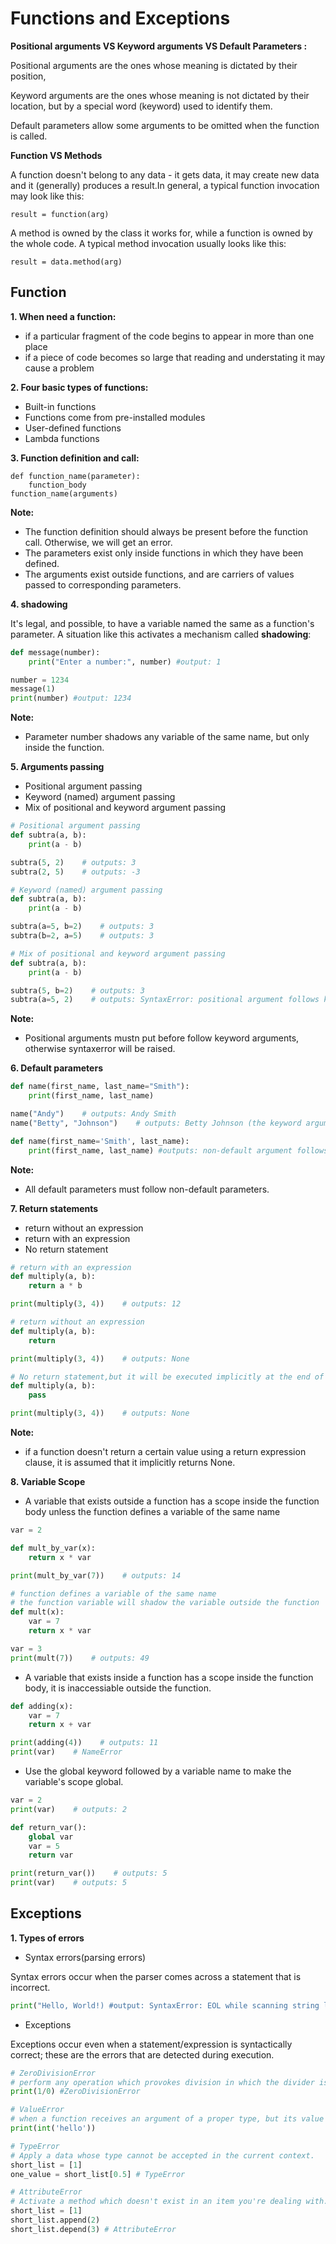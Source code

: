 # Functions and Exceptions

**Positional arguments VS Keyword arguments VS Default Parameters :** 

Positional arguments are the ones whose meaning is dictated by their position, 

Keyword arguments are the ones whose meaning is not dictated by their location, but by a special word (keyword) used to identify them.

Default parameters allow some arguments to be omitted when the function is called.


**Function VS Methods**

A function doesn't belong to any data - it gets data, it may create new data and it (generally) produces a result.In general, a typical function invocation may look like this:
```
result = function(arg)
```

A method is owned by the class it works for, while a function is owned by the whole code. A typical method invocation usually looks like this:
```
result = data.method(arg)
```

## Function
**1. When need a function:**

- if a particular fragment of the code begins to appear in more than one place
- if a piece of code becomes so large that reading and understating it may cause a problem

**2. Four basic types of functions:**
- Built-in functions
- Functions come from pre-installed modules
- User-defined functions
- Lambda functions


**3. Function definition and call:**
```
def function_name(parameter):
    function_body
function_name(arguments)
```

**Note:**

- The function definition should always be present before the function call. Otherwise, we will get an error.
- The parameters exist only inside functions in which they have been defined.
- The arguments exist outside functions, and are carriers of values passed to corresponding parameters.

**4. shadowing**

It's legal, and possible, to have a variable named the same as a function's parameter. A situation like this activates a mechanism called **shadowing**:
```python
def message(number):
    print("Enter a number:", number) #output: 1

number = 1234
message(1)
print(number) #output: 1234
```

**Note:**

- Parameter number shadows any variable of the same name, but only inside the function.

**5. Arguments passing**

- Positional argument passing
- Keyword (named) argument passing
- Mix of positional and keyword argument passing
```python
# Positional argument passing
def subtra(a, b):
    print(a - b)

subtra(5, 2)    # outputs: 3
subtra(2, 5)    # outputs: -3

# Keyword (named) argument passing
def subtra(a, b):
    print(a - b)

subtra(a=5, b=2)    # outputs: 3
subtra(b=2, a=5)    # outputs: 3

# Mix of positional and keyword argument passing
def subtra(a, b):
    print(a - b)

subtra(5, b=2)    # outputs: 3
subtra(a=5, 2)    # outputs: SyntaxError: positional argument follows keyword argument
```

**Note:**

- Positional arguments mustn put before follow keyword arguments, otherwise syntaxerror will be raised.

**6. Default parameters**
```python
def name(first_name, last_name="Smith"):
    print(first_name, last_name)

name("Andy")    # outputs: Andy Smith
name("Betty", "Johnson")    # outputs: Betty Johnson (the keyword argument replaced by "Johnson")

def name(first_name='Smith', last_name):
    print(first_name, last_name) #outputs: non-default argument follows default argument
```

**Note:**

- All default parameters must follow non-default parameters.

**7. Return statements**

- return without an expression
- return with an expression
- No return statement

```python
# return with an expression
def multiply(a, b):
    return a * b

print(multiply(3, 4))    # outputs: 12

# return without an expression
def multiply(a, b):
    return

print(multiply(3, 4))    # outputs: None

# No return statement,but it will be executed implicitly at the end of the function.
def multiply(a, b):
    pass

print(multiply(3, 4))    # outputs: None
```

**Note:**

-  if a function doesn't return a certain value using a return expression clause, it is assumed that it implicitly returns None.

**8. Variable Scope**

- A variable that exists outside a function has a scope inside the function body unless the function defines a variable of the same name
```python
var = 2

def mult_by_var(x):
    return x * var

print(mult_by_var(7))    # outputs: 14

# function defines a variable of the same name
# the function variable will shadow the variable outside the function
def mult(x):
    var = 7
    return x * var

var = 3
print(mult(7))    # outputs: 49
```
- A variable that exists inside a function has a scope inside the function body, it is inaccessiable outside the function.
```python
def adding(x):
    var = 7
    return x + var

print(adding(4))    # outputs: 11
print(var)    # NameError
```

- Use the global keyword followed by a variable name to make the variable's scope global.
```python
var = 2
print(var)    # outputs: 2

def return_var():
    global var
    var = 5
    return var

print(return_var())    # outputs: 5
print(var)    # outputs: 5

```

## Exceptions

**1. Types of errors**

- Syntax errors(parsing errors)

Syntax errors occur when the parser comes across a statement that is incorrect.
```python
print("Hello, World!) #output: SyntaxError: EOL while scanning string literal
```
- Exceptions

Exceptions occur even when a statement/expression is syntactically correct; these are the errors that are detected during execution.
```python
# ZeroDivisionError
# perform any operation which provokes division in which the divider is zero
print(1/0) #ZeroDivisionError

# ValueError
# when a function receives an argument of a proper type, but its value is unacceptable.
print(int('hello'))

# TypeError
# Apply a data whose type cannot be accepted in the current context.
short_list = [1]
one_value = short_list[0.5] # TypeError

# AttributeError
# Activate a method which doesn't exist in an item you're dealing with.
short_list = [1]
short_list.append(2)
short_list.depend(3) # AttributeError
```

